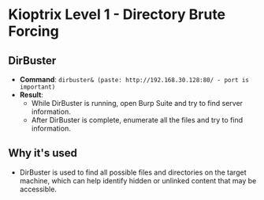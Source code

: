 # Kioptrix Level 1 - Directory Brute Forcing

## DirBuster
- **Command**: `dirbuster& (paste: http://192.168.30.128:80/ - port is important)`
- **Result**: 
  - While DirBuster is running, open Burp Suite and try to find server information.
  - After DirBuster is complete, enumerate all the files and try to find information.

## Why it's used
- DirBuster is used to find all possible files and directories on the target machine, which can help identify hidden or unlinked content that may be accessible.
